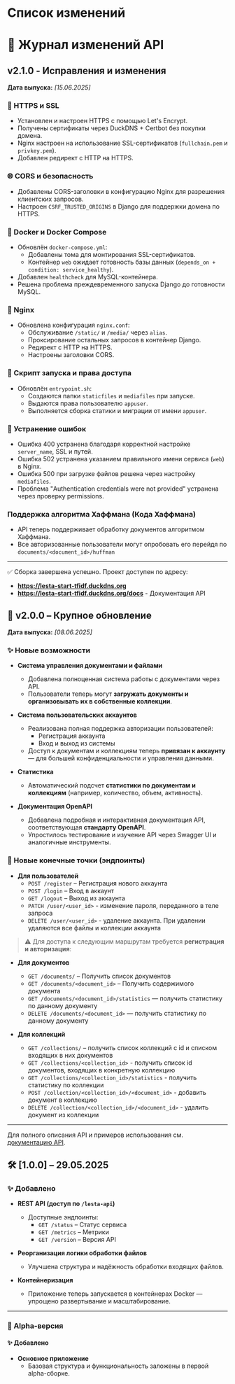 # **Список изменений**

# 📄 Журнал изменений API

## v2.1.0 - Исправления и изменения
**Дата выпуска:** *[15.06.2025]*

### 🔐 HTTPS и SSL
- Установлен и настроен HTTPS с помощью Let's Encrypt.
- Получены сертификаты через DuckDNS + Certbot без покупки домена.
- Nginx настроен на использование SSL-сертификатов (`fullchain.pem` и `privkey.pem`).
- Добавлен редирект с HTTP на HTTPS.

### 🌐 CORS и безопасность
- Добавлены CORS-заголовки в конфигурацию Nginx для разрешения клиентских запросов.
- Настроен `CSRF_TRUSTED_ORIGINS` в Django для поддержки домена по HTTPS.

### 🐳 Docker и Docker Compose
- Обновлён `docker-compose.yml`:
  - Добавлены тома для монтирования SSL-сертификатов.
  - Контейнер `web` ожидает готовность базы данных (`depends_on + condition: service_healthy`).
- Добавлен `healthcheck` для MySQL-контейнера.
- Решена проблема преждевременного запуска Django до готовности MySQL.

### 🧾 Nginx
- Обновлена конфигурация `nginx.conf`:
  - Обслуживание `/static/` и `/media/` через `alias`.
  - Проксирование остальных запросов в контейнер Django.
  - Редирект с HTTP на HTTPS.
  - Настроены заголовки CORS.

### 🧵 Скрипт запуска и права доступа
- Обновлён `entrypoint.sh`:
  - Создаются папки `staticfiles` и `mediafiles` при запуске.
  - Выдаются права пользователю `appuser`.
  - Выполняется сборка статики и миграции от имени `appuser`.

### 🐞 Устранение ошибок
- Ошибка 400 устранена благодаря корректной настройке `server_name`, SSL и путей.
- Ошибка 502 устранена указанием правильного имени сервиса (`web`) в Nginx.
- Ошибка 500 при загрузке файлов решена через настройку `mediafiles`.
- Проблема "Authentication credentials were not provided" устранена через проверку permissions.

### Поддержка алгоритма Хаффмана (Кода Хаффмана)
- API теперь поддерживает обработку документов алгоритмом Хаффмана.
- Все авторизованные пользователи могут опробовать его перейдя по `documents/<document_id>/huffman`

---

✅ Сборка завершена успешно. Проект доступен по адресу:  
- **https://lesta-start-tfidf.duckdns.org**
- **https://lesta-start-tfidf.duckdns.org/docs** - Документация API



## 🚀 v2.0.0 – Крупное обновление

**Дата выпуска:** *[08.06.2025]*

### ✨ Новые возможности

- **Система управления документами и файлами**
  - Добавлена полноценная система работы с документами через API.
  - Пользователи теперь могут **загружать документы и организовывать их в собственные коллекции**.

- **Система пользовательских аккаунтов**
  - Реализована полная поддержка авторизации пользователей:
    - Регистрация аккаунта
    - Вход и выход из системы
  - Доступ к документам и коллекциям теперь **привязан к аккаунту** — для большей конфиденциальности и управления данными.

- **Статистика**
  - Автоматический подсчет **статистики по документам и коллекциям** (например, количество, объем, активность).

- **Документация OpenAPI**
  - Добавлена подробная и интерактивная документация API, соответствующая **стандарту OpenAPI**.
  - Упростилось тестирование и изучение API через Swagger UI и аналогичные инструменты.

### 📌 Новые конечные точки (эндпоинты)
- **Для пользователей**
  - `POST /register` – Регистрация нового аккаунта  
  - `POST /login` – Вход в аккаунт  
  - `GET /logout` – Выход из аккаунта 
  - `PATCH /user/<user_id>` -  изменение пароля, переданного в теле запроса
  - `DELETE /user/<user_id>` - удаление аккаунта. При удалении удаляются все файлы и коллекции аккаунта

> ⚠️ Для доступа к следующим маршрутам требуется **регистрация и авторизация**: 
- **Для документов**
  - `GET /documents/` – Получить список документов   
  - `GET /documents/<document_id>` – Получить содержимого документа
  - `GET /documents/<document_id>/statistics` — получить статистику по данному документу 
  - `DELETE /documents/<document_id>` — получить статистику по данному документу 

- **Для коллекций**
  - `GET /collections/` – получить список коллекций с id и списком входящих в них документов
  - `GET /collections/<collection_id>` - получить список id документов, входящих в конкретную коллекцию
  - `GET /collections/<collection_id>/statistics` -  получить статистику по коллекции
  - `POST /collection/<collection_id>/<document_id>` - добавить документ в коллекцию
  - `DELETE /collection/<collection_id>/<document_id>` - удалить документ из коллекции



---

Для полного описания API и примеров использования см. [документацию API](#).


## 🛠 [1.0.0] – 29.05.2025

### ✨ Добавлено

- **REST API (доступ по `/lesta-api`)**
  - Доступные эндпоинты:
    - `GET /status` – Статус сервиса  
    - `GET /metrics` – Метрики  
    - `GET /version` – Версия API

- **Реорганизация логики обработки файлов**
  - Улучшена структура и надёжность обработки входящих файлов.

- **Контейнеризация**
  - Приложение теперь запускается в контейнерах Docker — упрощено развертывание и масштабирование.

---

### 🧪 Alpha-версия

#### ✨ Добавлено

- **Основное приложение**
  - Базовая структура и функциональность заложены в первой alpha-сборке.
